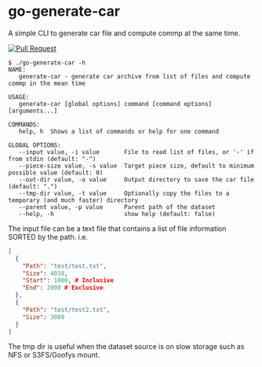 # go-generate-car
A simple CLI to generate car file and compute commp at the same time.

[![Pull Request](https://github.com/tech-greedy/go-generate-car/actions/workflows/pull-request.yml/badge.svg)](https://github.com/tech-greedy/go-generate-car/actions/workflows/pull-request.yml)

```shell
$ ./go-generate-car -h
NAME:
   generate-car - generate car archive from list of files and compute commp in the mean time

USAGE:
   generate-car [global options] command [command options] [arguments...]

COMMANDS:
   help, h  Shows a list of commands or help for one command

GLOBAL OPTIONS:
   --input value, -i value       File to read list of files, or '-' if from stdin (default: "-")
   --piece-size value, -s value  Target piece size, default to minimum possible value (default: 0)
   --out-dir value, -o value     Output directory to save the car file (default: ".")
   --tmp-dir value, -t value     Optionally copy the files to a temporary (and much faster) directory
   --parent value, -p value      Parent path of the dataset
   --help, -h                    show help (default: false)
```

The input file can be a text file that contains a list of file information SORTED by the path. i.e.
```json
[
  {
    "Path": "test/test.txt",
    "Size": 4038,
    "Start": 1000, # Inclusive
    "End": 2000 # Exclusive
  },
  {
    "Path": "test/test2.txt",
    "Size": 3089
  }
]
```

The tmp dir is useful when the dataset source is on slow storage such as NFS or S3FS/Goofys mount.